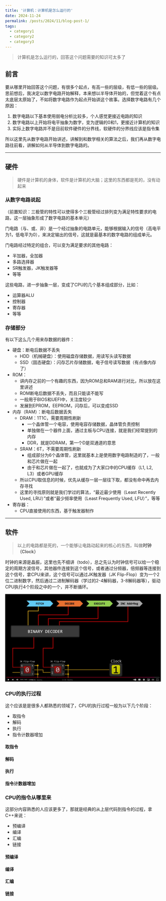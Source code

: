 ```yaml
---
title: '计算机：计算机是怎么运行的'
date: 2024-11-24
permalink: /posts/2024/11/blog-post-1/
tags:
  - category1
  - category2
  - category3
---
```


> 计算机是怎么运行的，回答这个问题需要的知识可太多了

## 前言

要从哪里开始回答这个问题，有很多个起点，有高一些的层级，有低一些的层级。思前想后，我决定以数字电路开始解释，本来想以半导体开始的，但觉着这个有点太底层太原始了，不如将数字电路作为起点开始讲这个故事。选择数字电路有几个原因：

1. 数字电路以下基本使用弱电分析比较多，个人感觉更接近电路的知识
2. 数字电路以上开始将电平抽象为数字，变为逻辑的0和1，更接近计算机的知识
3. 实际上数字电路并不是目前软件硬件的分界线，软硬件的分界线应该是指令集

所以这里先从数字电路开始讲述，讲解到和数学相关的算法之后，我们再从数字电路往前看，讲解如何从半导体到数字电路的。

---

## 硬件

> 硬件是计算机的身体，软件是计算机的大脑；这里的东西都是死的，没有动起来

### 从数字电路说起

（前置知识：三极管的特性可以使得多个三极管经过排列变为满足特性要求的电路，这一层抽象形成了数字电路的基本单元）

门电路（与、或、非）是一个经过抽象的电路单元，能够根据输入的信号（高电平为1，低电平为0），来决定输出的信号，这就是最基本的数字电路的组成单元。

门电路经过特定的组合，可以变为满足要求的其他电路：

- 半加器，全加器
- 多路选择器
- SR触发器，JK触发器等
- 等等

这些电路，进一步抽象一层，变成了CPU的几个基本组成部分，比如：

- 运算器ALU
- 控制器
- 寄存器
- 等等

### 存储部分

有以下这么几个用来存数据的器件：

- 硬盘：断电后数据不丢失
  - HDD（机械硬盘）：使用磁盘存储数据，用读写头读写数据
  - SSD（固态硬盘）：闪存芯片存储数据，电子信号读写数据（有点像内存了）
- ROM：
  - 讲内存之前的一个有趣的东西，因为ROM总和RAM进行对比，所以放在这里讲述
  - ROM断电后数据不丢失，而且只能读不能写
  - 一般用于BIOS和UEFI中，关注度较少
  - 发展到EPROM，EEPROM，闪存后，可以变成SSD
- 内存（RAM）：断电后数据丢失
  - DRAM：1T1C，需要周期性刷新
    - 一个晶体管一个电容，使用电容存储数据，晶体管负责控制
    - 单独做在一个器件上面，通过主板与CPU连接，就是我们经常提到的内存
    - DDR，就是DDRAM，第一个D是双通道的意思
  - SRAM：6T，不需要周期性刷新
    - 组成部分为6个晶体管，这里就基本上是使用数字电路制造的了，一般和芯片做在一起
    - 由于和芯片做在一起了，也就成为了大家口中的CPU缓存（L1, L2, L3）或者GPU缓存
  - 所以CPU取信息的时候，优先从缓存一层一层往下取，都没有命中再去内存寻找
  - 这里的寻找原则就是我们学过的算法，“最近最少使用（Least Recently Used, LRU）”或者“最少频率使用（Least Frequently Used, LFU）”，等等
- 寄存器：
  - CPU直接使用的东西，基于触发器制作

---

## 软件

> 以上的电路都是死的，一个能够让电路动起来的核心的东西，叫做**时钟（Clock）**


时钟的来源是晶振，这里也先不细讲（todo），总之先认为时钟信号可以给一个稳定的周期方波信号，其他器件连接到这个信号，或者通过分频器，倍频器等连接到这个信号，拿CPU来讲，这个信号可以通过JK触发器（JK Flip-Flop）变为一个2位二进制数字，然后通过二进制解码器（学过的2-4解码器，3-8解码器等），驱动CPU执行4个阶段之中的一个，并不断循环。

![alt text](image.png)

### CPU的执行过程

这个应该是是很多人都熟悉的领域了，CPU的执行过程一般为以下几个阶段：

- 取指令
- 解码
- 执行
- 指令计数器增加

#### 取指令

#### 解码

#### 执行

#### 指令计数器增加

### CPU的指令从哪里来

这部分内容熟悉的人应该更多了，那就是经典的从上层代码到指令的过程，拿C++来说：

- 预编译
- 编译
- 汇编
- 链接

#### 预编译

#### 编译

#### 汇编

#### 链接
